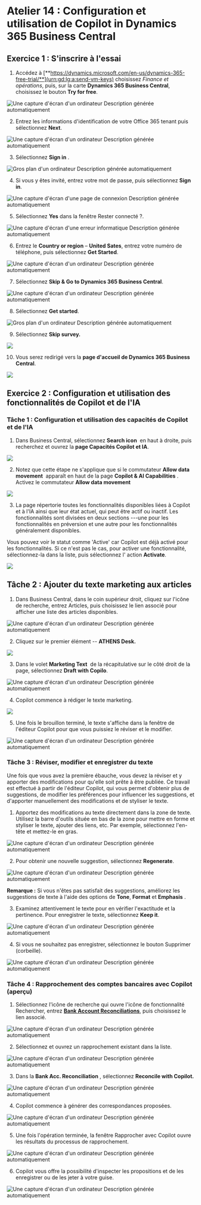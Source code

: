 # Atelier 14 : Configuration et utilisation de Copilot in Dynamics 365 Business Central

## Exercice 1 : S'inscrire à l'essai

1.  Accédez à
    [**https://dynamics.microsoft.com/en-us/dynamics-365-free-trial/**](urn:gd:lg:a:send-vm-keys)
    choisissez *Finance et opérations*, puis, sur la carte **Dynamics
    365 Business Central**, choisissez le bouton **Try for free**.

![Une capture d'écran d'un ordinateur Description générée
automatiquement](./media/image1.png)

2.  Entrez les informations d'identification de votre Office 365 tenant
    puis sélectionnez **Next**.

![Une capture d'écran d'un ordinateur Description générée
automatiquement](./media/image2.png)

3.  Sélectionnez **Sign in** .

![Gros plan d'un ordinateur Description générée
automatiquement](./media/image3.png)

4.  Si vous y êtes invité, entrez votre mot de passe, puis sélectionnez
    **Sign in**.

![Une capture d'écran d'une page de connexion Description générée
automatiquement](./media/image4.png)

5.  Sélectionnez **Yes** dans la fenêtre Rester connecté ?.

![Une capture d'écran d'une erreur informatique Description générée
automatiquement](./media/image5.png)

6.  Entrez le **Country or region** – **United Sates**, entrez votre
    numéro de téléphone, puis sélectionnez **Get Started**.

![Une capture d'écran d'un ordinateur Description générée
automatiquement](./media/image6.png)

7.  Sélectionnez **Skip & Go to Dynamics 365 Business Central**.

![Une capture d'écran d'un ordinateur Description générée
automatiquement](./media/image7.png)

8.  Sélectionnez **Get started**.

![Gros plan d'un ordinateur Description générée
automatiquement](./media/image8.png)

9.  Sélectionnez **Skip survey.**

![](./media/image9.png)

10. Vous serez redirigé vers la **page d'accueil de Dynamics 365
    Business Central**.

![](./media/image10.png)

## Exercice 2 : Configuration et utilisation des fonctionnalités de Copilot et de l'IA

### **Tâche 1 : Configuration et utilisation des capacités de Copilot et de l'IA**

1.  Dans Business Central, sélectionnez **Search icon**  en haut à
    droite, puis recherchez et ouvrez la **page Capacités Copilot et
    IA**.

![](./media/image11.png)

2.  Notez que cette étape ne s'applique que si le commutateur **Allow
    data movement**  apparaît en haut de la page **Copilot & AI
    Capabilities** . Activez le commutateur **Allow data movement** 

![](./media/image12.png)

3.  La page répertorie toutes les fonctionnalités disponibles liées à
    Copilot et à l'IA ainsi que leur état actuel, qui peut être actif ou
    inactif. Les fonctionnalités sont divisées en deux sections ---une
    pour les fonctionnalités en préversion et une autre pour les
    fonctionnalités généralement disponibles.

Vous pouvez voir le statut comme 'Active' car Copilot est déjà activé
pour les fonctionnalités. Si ce n'est pas le cas, pour activer une
fonctionnalité, sélectionnez-la dans la liste, puis sélectionnez l'
action **Activate**.

![](./media/image13.png)

## Tâche 2 : Ajouter du texte marketing aux articles

1.  Dans Business Central, dans le coin supérieur droit, cliquez sur
    l'icône de recherche, entrez Articles, puis choisissez le lien
    associé pour afficher une liste des articles disponibles.

![Une capture d'écran d'un ordinateur Description générée
automatiquement](./media/image14.png)

2.  Cliquez sur le premier élément -- **ATHENS Desk.**

![](./media/image15.png)

3.  Dans le volet **Marketing Text**  de la récapitulative sur le côté
    droit de la page, sélectionnez **Draft with Copilo**.

![Une capture d'écran d'un ordinateur Description générée
automatiquement](./media/image16.png)

4.  Copilot commence à rédiger le texte marketing.

![](./media/image17.png)

5.  Une fois le brouillon terminé, le texte s'affiche dans la fenêtre de
    l'éditeur Copilot pour que vous puissiez le réviser et le modifier.

![Une capture d'écran d'un ordinateur Description générée
automatiquement](./media/image18.png)

### Tâche 3 : Réviser, modifier et enregistrer du texte

Une fois que vous avez la première ébauche, vous devez la réviser et y
apporter des modifications pour qu'elle soit prête à être publiée. Ce
travail est effectué à partir de l'éditeur Copilot, qui vous permet
d'obtenir plus de suggestions, de modifier les préférences pour
influencer les suggestions, et d'apporter manuellement des modifications
et de styliser le texte.

1.  Apportez des modifications au texte directement dans la zone de
    texte. Utilisez la barre d'outils située en bas de la zone pour
    mettre en forme et styliser le texte, ajouter des liens, etc. Par
    exemple, sélectionnez l'en-tête et mettez-le en gras.

![Une capture d'écran d'un ordinateur Description générée
automatiquement](./media/image19.png)

2.  Pour obtenir une nouvelle suggestion, sélectionnez **Regenerate**.

![Une capture d'écran d'un ordinateur Description générée
automatiquement](./media/image20.png)

**Remarque :** Si vous n'êtes pas satisfait des suggestions, améliorez
les suggestions de texte à l'aide des options de **Tone**, **Format** et
**Emphasis** .

3.  Examinez attentivement le texte pour en vérifier l'exactitude et la
    pertinence. Pour enregistrer le texte, sélectionnez **Keep it**.

![Une capture d'écran d'un ordinateur Description générée
automatiquement](./media/image21.png)

4.  Si vous ne souhaitez pas enregistrer, sélectionnez le bouton
    Supprimer (corbeille).

![Une capture d'écran d'un ordinateur Description générée
automatiquement](./media/image22.png)

### Tâche 4 : Rapprochement des comptes bancaires avec Copilot (aperçu)

1.  Sélectionnez l'icône de recherche qui ouvre l'icône de
    fonctionnalité Rechercher, entrez [**Bank Account
    Reconciliations**](urn:gd:lg:a:send-vm-keys), puis choisissez le
    lien associé.

![Une capture d'écran d'un ordinateur Description générée
automatiquement](./media/image23.png)

2.  Sélectionnez et ouvrez un rapprochement existant dans la liste.

![Une capture d'écran d'un ordinateur Description générée
automatiquement](./media/image24.png)

3.  Dans la **Bank Acc. Reconciliation** , sélectionnez **Reconcile with
    Copilot.**

![Une capture d'écran d'un ordinateur Description générée
automatiquement](./media/image25.png)

4.  Copilot commence à générer des correspondances proposées.

![Une capture d'écran d'un ordinateur Description générée
automatiquement](./media/image26.png)

5.  Une fois l'opération terminée, la fenêtre Rapprocher avec Copilot
    ouvre les résultats du processus de rapprochement.

![Une capture d'écran d'un ordinateur Description générée
automatiquement](./media/image27.png)

6.  Copilot vous offre la possibilité d'inspecter les propositions et de
    les enregistrer ou de les jeter à votre guise.

![Une capture d'écran d'un ordinateur Description générée
automatiquement](./media/image28.png)
